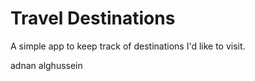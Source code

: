 # Travel Destinations

A simple app to keep track of destinations I'd like to visit.

adnan alghussein